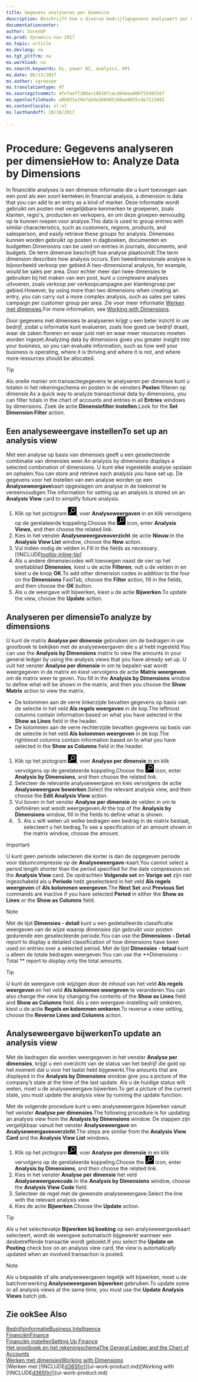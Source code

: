 ```yaml
---
title: Gegevens analyseren per dimensie
description: Beschrijft hoe u diverse bedrijfsgegevens analyseert per dimensie.
documentationcenter: 
author: SorenGP
ms.prod: dynamics-nav-2017
ms.topic: article
ms.devlang: na
ms.tgt_pltfrm: na
ms.workload: na
ms.search.keywords: bi, power BI, analysis, KPI
ms.date: 06/13/2017
ms.author: sgroespe
ms.translationtype: HT
ms.sourcegitcommit: 4fefaef7380ac10836fcac404eea006f55d8556f
ms.openlocfilehash: a86031e20e7a5de266405166ee8025cde7221602
ms.contentlocale: nl-nl
ms.lasthandoff: 10/16/2017

---
```

#  <a name="how-to-analyze-data-by-dimensions"></a><span data-ttu-id="9cc25-103">Procedure: Gegevens analyseren per dimensie</span><span class="sxs-lookup"><span data-stu-id="9cc25-103">How to: Analyze Data by Dimensions</span></span>
<span data-ttu-id="9cc25-104">In financiële analyses is een dimensie informatie die u kunt toevoegen aan een post als een soort kenteken.</span><span class="sxs-lookup"><span data-stu-id="9cc25-104">In financial analysis, a dimension is data that you can add to an entry as a kind of marker.</span></span> <span data-ttu-id="9cc25-105">Deze informatie wordt gebruikt om posten met vergelijkbare kenmerken te groeperen, zoals klanten, regio's, producten en verkopers, en om deze groepen eenvoudig op te kunnen roepen voor analyse.</span><span class="sxs-lookup"><span data-stu-id="9cc25-105">This data is used to group entries with similar characteristics, such as customers, regions, products, and salesperson, and easily retrieve these groups for analysis.</span></span> <span data-ttu-id="9cc25-106">Dimensies kunnen worden gebruikt op posten in dagboeken, documenten en budgetten.</span><span class="sxs-lookup"><span data-stu-id="9cc25-106">Dimensions can be used on entries in journals, documents, and budgets.</span></span> <span data-ttu-id="9cc25-107">De term dimensie beschrijft hoe analyse plaatsvindt.</span><span class="sxs-lookup"><span data-stu-id="9cc25-107">The term dimension describes how analysis occurs.</span></span> <span data-ttu-id="9cc25-108">Een tweedimensionale analyse is bijvoorbeeld verkoop per gebied.</span><span class="sxs-lookup"><span data-stu-id="9cc25-108">A two-dimensional analysis, for example, would be sales per area.</span></span> <span data-ttu-id="9cc25-109">Door echter meer dan twee dimensies te gebruiken bij het maken van een post, kunt u complexere analyses uitvoeren, zoals verkoop per verkoopcampagne per klantengroep per gebied.</span><span class="sxs-lookup"><span data-stu-id="9cc25-109">However, by using more than two dimensions when creating an entry, you can carry out a more complex analysis, such as sales per sales campaign per customer group per area.</span></span> <span data-ttu-id="9cc25-110">Zie voor meer informatie [Werken met dimensies](finance-dimensions.md).</span><span class="sxs-lookup"><span data-stu-id="9cc25-110">For more information, see [Working with Dimensions](finance-dimensions.md).</span></span>

<span data-ttu-id="9cc25-111">Door gegevens met dimensies te analyseren krijgt u een beter inzicht in uw bedrijf, zodat u informatie kunt evalueren, zoals hoe goed uw bedrijf draait, waar de zaken floreren en waar juist niet en waar meer resources moeten worden ingezet.</span><span class="sxs-lookup"><span data-stu-id="9cc25-111">Analyzing data by dimensions gives you greater insight into your business, so you can evaluate information, such as how well your business is operating, where it is thriving and where it is not, and where more resources should be allocated.</span></span>

> [!TIP]
> <span data-ttu-id="9cc25-112">Als snelle manier om transactiegegevens te analyseren per dimensie kunt u totalen in het rekeningschema en posten in de vensters **Posten** filteren op dimensie.</span><span class="sxs-lookup"><span data-stu-id="9cc25-112">As a quick way to analyze transactional data by dimensions, you can filter totals in the chart of accounts and entries in all **Entries** windows by dimensions.</span></span> <span data-ttu-id="9cc25-113">Zoek de actie **Dimensiefilter instellen**.</span><span class="sxs-lookup"><span data-stu-id="9cc25-113">Look for the **Set Dimension Filter** action.</span></span>

## <a name="to-set-up-an-analysis-view"></a><span data-ttu-id="9cc25-114">Een analyseweergave instellen</span><span class="sxs-lookup"><span data-stu-id="9cc25-114">To set up an analysis view</span></span>  
<span data-ttu-id="9cc25-115">Met een analyse op basis van dimensies geeft u een geselecteerde combinatie van dimensies weer.</span><span class="sxs-lookup"><span data-stu-id="9cc25-115">An analysis by dimensions displays a selected combination of dimensions.</span></span> <span data-ttu-id="9cc25-116">U kunt elke ingestelde analyse opslaan en ophalen.</span><span class="sxs-lookup"><span data-stu-id="9cc25-116">You can store and retrieve each analysis you have set up.</span></span> <span data-ttu-id="9cc25-117">De gegevens voor het instellen van een analyse worden op een **Analyseweergave**kaart opgeslagen om analyse in de toekomst te vereenvoudigen.</span><span class="sxs-lookup"><span data-stu-id="9cc25-117">The information for setting up an analysis is stored on an **Analysis View** card to simplify future analysis.</span></span>  

1. <span data-ttu-id="9cc25-118">Klik op het pictogram ![Zoeken naar pagina of rapport](media/ui-search/search_small.png "pictogram Zoeken naar pagina of rapport"), voer **Analyseweergaven** in en klik vervolgens op de gerelateerde koppeling.</span><span class="sxs-lookup"><span data-stu-id="9cc25-118">Choose the ![Search for Page or Report](media/ui-search/search_small.png "Search for Page or Report icon") icon, enter **Analysis Views**, and then choose the related link.</span></span>  
2. <span data-ttu-id="9cc25-119">Kies in het venster **Analyseweergaveoverzicht** de actie **Nieuw**.</span><span class="sxs-lookup"><span data-stu-id="9cc25-119">In the **Analysis View List** window, choose the **New** action.</span></span>
3. <span data-ttu-id="9cc25-120">Vul indien nodig de velden in.</span><span class="sxs-lookup"><span data-stu-id="9cc25-120">Fill in the fields as necessary.</span></span> [!INCLUDE[tooltip-inline-tip](includes/tooltip-inline-tip_md.md)]
4. <span data-ttu-id="9cc25-121">Als u andere dimensiecodes wilt toevoegen naast de vier op het sneltabblad **Dimensies**, kiest u de actie **Filteren**, vult u de velden in en kiest u de knop **OK**.</span><span class="sxs-lookup"><span data-stu-id="9cc25-121">To add other dimension codes in addition to the four on the **Dimensions** FastTab, choose the **Filter** action, fill in the fields, and then choose the **OK** button.</span></span>  
5. <span data-ttu-id="9cc25-122">Als u de weergave wilt bijwerken, kiest u de actie **Bijwerken**.</span><span class="sxs-lookup"><span data-stu-id="9cc25-122">To update the view, choose the **Update** action.</span></span>

## <a name="to-analyze-by-dimensions"></a><span data-ttu-id="9cc25-123">Analyseren per dimensie</span><span class="sxs-lookup"><span data-stu-id="9cc25-123">To analyze by dimensions</span></span>
<span data-ttu-id="9cc25-124">U kunt de matrix **Analyse per dimensie** gebruiken om de bedragen in uw grootboek te bekijken met de analyseweergaven die u al hebt ingesteld.</span><span class="sxs-lookup"><span data-stu-id="9cc25-124">You can use the **Analysis by Dimensions** matrix to view the amounts in your general ledger by using the analysis views that you have already set up.</span></span> <span data-ttu-id="9cc25-125">U vult het venster **Analyse per dimensie** in om te bepalen wat wordt weergegeven in de matrix en kiest vervolgens de actie **Matrix weergeven** om de matrix weer te geven..</span><span class="sxs-lookup"><span data-stu-id="9cc25-125">You fill in the **Analysis by Dimensions** window to define what will be shown in the matrix, and then you choose the **Show Matrix** action to view the matrix.</span></span>  

- <span data-ttu-id="9cc25-126">De kolommen aan de verre linkerzijde bevatten gegevens op basis van de selectie in het veld **Als regels weergeven** in de kop.</span><span class="sxs-lookup"><span data-stu-id="9cc25-126">The leftmost columns contain information based on what you have selected in the **Show as Lines** field in the header.</span></span>  
- <span data-ttu-id="9cc25-127">De kolommen aan de verre rechterzijde bevatten gegevens op basis van de selectie in het veld **Als kolommen weergeven** in de kop.</span><span class="sxs-lookup"><span data-stu-id="9cc25-127">The rightmost columns contain information based on to what you have selected in the **Show as Columns** field in the header.</span></span>  

1. <span data-ttu-id="9cc25-128">Klik op het pictogram ![Zoeken naar pagina of rapport](media/ui-search/search_small.png "pictogram Zoeken naar pagina of rapport"), voer **Analyse per dimensie** in en klik vervolgens op de gerelateerde koppeling.</span><span class="sxs-lookup"><span data-stu-id="9cc25-128">Choose the ![Search for Page or Report](media/ui-search/search_small.png "Search for Page or Report icon") icon, enter **Analysis by Dimensions**, and then choose the related link.</span></span>  
2. <span data-ttu-id="9cc25-129">Selecteer de relevante analyseweergave en kies vervolgens de actie **Analyseweergave bewerken**.</span><span class="sxs-lookup"><span data-stu-id="9cc25-129">Select the relevant analysis view,  and then choose the **Edit Analysis View** action.</span></span>
3. <span data-ttu-id="9cc25-130">Vul boven in het venster **Analyse per dimensie** de velden in om te definiëren wat wordt weergegeven.</span><span class="sxs-lookup"><span data-stu-id="9cc25-130">At the top of the **Analysis by Dimensions** window, fill in the fields to define what is shown.</span></span>
4. 5. <span data-ttu-id="9cc25-131">Als u wilt weten uit welke bedragen een bedrag in de matrix bestaat, selecteert u het bedrag.</span><span class="sxs-lookup"><span data-stu-id="9cc25-131">To see a specification of an amount shown in the matrix window, choose the amount.</span></span>  

> [!IMPORTANT]  
>   <span data-ttu-id="9cc25-132">U kunt geen periode selecteren die korter is dan de opgegeven periode voor datumcompressie op de **Analyseweergave**-kaart.</span><span class="sxs-lookup"><span data-stu-id="9cc25-132">You cannot select a period length shorter than the period specified for the date compression on the **Analysis View** card.</span></span> <span data-ttu-id="9cc25-133">De opdrachten **Volgende set** en **Vorige set** zijn niet ingeschakeld als u **Periode** hebt geselecteerd in het veld **Als regels weergeven** of **Als kolommen weergeven**.</span><span class="sxs-lookup"><span data-stu-id="9cc25-133">The **Next Set** and **Previous Set** commands are inactive if you have selected **Period** in either the **Show as Lines** or the **Show as Columns** field.</span></span>  

> [!NOTE]  
>   <span data-ttu-id="9cc25-134">Met de lijst **Dimensies - detail** kunt u een gedetailleerde classificatie weergeven van de wijze waarop dimensies zijn gebruikt voor posten gedurende een geselecteerde periode.</span><span class="sxs-lookup"><span data-stu-id="9cc25-134">You can use the **Dimensions - Detail** report to display a detailed classification of how dimensions have been used on entries over a selected period.</span></span> <span data-ttu-id="9cc25-135">Met de lijst **Dimensies - totaal** kunt u alleen de totale bedragen weergeven.</span><span class="sxs-lookup"><span data-stu-id="9cc25-135">You can use the **Dimensions - Total ** report to display only the total amounts.</span></span>  

> [!TIP]  
>   <span data-ttu-id="9cc25-136">U kunt de weergave ook wijzigen door de inhoud van het veld **Als regels weergeven** en het veld **Als kolommen weergeven** te veranderen.</span><span class="sxs-lookup"><span data-stu-id="9cc25-136">You can also change the view by changing the contents of the **Show as Lines** field and **Show as Columns** field.</span></span> <span data-ttu-id="9cc25-137">Als u een weergave-instelling wilt omkeren, kiest u de actie **Regels en kolommen omkeren**.</span><span class="sxs-lookup"><span data-stu-id="9cc25-137">To reverse a view setting, choose the **Reverse Lines and Columns** action.</span></span>

## <a name="to-update-an-analysis-view"></a><span data-ttu-id="9cc25-138">Analyseweergave bijwerken</span><span class="sxs-lookup"><span data-stu-id="9cc25-138">To update an analysis view</span></span>  
<span data-ttu-id="9cc25-139">Met de bedragen die worden weergegeven in het venster **Analyse per dimensies**, krijgt u een overzicht van de status van het bedrijf die gold op het moment dat u voor het laatst hebt bijgewerkt.</span><span class="sxs-lookup"><span data-stu-id="9cc25-139">The amounts that are displayed in the **Analysis by Dimensions** window give you a picture of the company’s state at the time of the last update.</span></span> <span data-ttu-id="9cc25-140">Als u de huidige status wilt weten, moet u de analyseweergave bijwerken.</span><span class="sxs-lookup"><span data-stu-id="9cc25-140">To get a picture of the current state, you must update the analysis view by running the update function.</span></span>

<span data-ttu-id="9cc25-141">Met de volgende procedure kunt u een analyseweergave bijwerken vanuit het venster **Analyse per dimensies**.</span><span class="sxs-lookup"><span data-stu-id="9cc25-141">The following procedure is for updating an analysis view from the **Analysis by Dimensions** window.</span></span> <span data-ttu-id="9cc25-142">De stappen zijn vergelijkbaar vanuit het venster **Analyseweergave** en **Analyseweergaveoverzicht**.</span><span class="sxs-lookup"><span data-stu-id="9cc25-142">The steps are similar from the **Analysis View Card** and the **Analysis View List** windows.</span></span>  

1. <span data-ttu-id="9cc25-143">Klik op het pictogram ![Zoeken naar pagina of rapport](media/ui-search/search_small.png "pictogram Zoeken naar pagina of rapport"), voer **Analyse per dimensie** in en klik vervolgens op de gerelateerde koppeling.</span><span class="sxs-lookup"><span data-stu-id="9cc25-143">Choose the ![Search for Page or Report](media/ui-search/search_small.png "Search for Page or Report icon") icon, enter **Analysis by Dimensions**, and then choose the related link.</span></span>  
2. <span data-ttu-id="9cc25-144">Kies in het venster **Analyse per dimensie** het veld **Analyseweergavecode**.</span><span class="sxs-lookup"><span data-stu-id="9cc25-144">In the **Analysis by Dimensions** window, choose the **Analysis View Code** field.</span></span>  
3. <span data-ttu-id="9cc25-145">Selecteer de regel met de gewenste analyseweergave.</span><span class="sxs-lookup"><span data-stu-id="9cc25-145">Select the line with the relevant analysis view.</span></span>  
4. <span data-ttu-id="9cc25-146">Kies de actie **Bijwerken**.</span><span class="sxs-lookup"><span data-stu-id="9cc25-146">Choose the **Update** action.</span></span>  

> [!TIP]  
>   <span data-ttu-id="9cc25-147">Als u het selectievakje **Bijwerken bij boeking** op een analyseweergavekaart selecteert, wordt de weergave automatisch bijgewerkt wanneer een desbetreffende transactie wordt geboekt.</span><span class="sxs-lookup"><span data-stu-id="9cc25-147">If you select the **Update on Posting** check box on an analysis view card, the view is automatically updated when an involved transaction is posted.</span></span>

> [!NOTE]  
>   <span data-ttu-id="9cc25-148">Als u bepaalde of alle analyseweergaven tegelijk wilt bijwerken, moet u de batchverwerking **Analyseweergaven bijwerken** gebruiken.</span><span class="sxs-lookup"><span data-stu-id="9cc25-148">To update some or all analysis views at the same time, you must use the **Update Analysis Views** batch job.</span></span>  

## <a name="see-also"></a><span data-ttu-id="9cc25-149">Zie ook</span><span class="sxs-lookup"><span data-stu-id="9cc25-149">See Also</span></span>
[<span data-ttu-id="9cc25-150">Bedrijfsinformatie</span><span class="sxs-lookup"><span data-stu-id="9cc25-150">Business Intelligence</span></span>](bi.md)  
[<span data-ttu-id="9cc25-151">Financiën</span><span class="sxs-lookup"><span data-stu-id="9cc25-151">Finance</span></span>](finance.md)  
[<span data-ttu-id="9cc25-152">Financiën instellen</span><span class="sxs-lookup"><span data-stu-id="9cc25-152">Setting Up Finance</span></span>](finance-setup-finance.md)  
[<span data-ttu-id="9cc25-153">Het grootboek en het rekeningschema</span><span class="sxs-lookup"><span data-stu-id="9cc25-153">The General Ledger and the Chart of Accounts</span></span>](finance-general-ledger.md)  
[<span data-ttu-id="9cc25-154">Werken met dimensies</span><span class="sxs-lookup"><span data-stu-id="9cc25-154">Working with Dimensions</span></span>](finance-dimensions.md)  
<span data-ttu-id="9cc25-155">[Werken met [!INCLUDE[d365fin](includes/d365fin_md.md)]](ui-work-product.md)</span><span class="sxs-lookup"><span data-stu-id="9cc25-155">[Working with [!INCLUDE[d365fin](includes/d365fin_md.md)]](ui-work-product.md)</span></span>  

